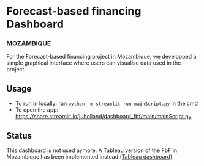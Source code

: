 # Forecast-based financing Dashboard
### MOZAMBIQUE

For the Forecast-based financing project in Mozambique, we developped a simple graphical interface where users can visualise data used in the project.

## Usage

 - To run in locally: run `python -m streamlit run mainScript.py` in the cmd
 - To open the app:  https://share.streamlit.io/juholland/dashboard_fbf/main/mainScript.py
 
 
## Status

This dashboard is not used aymore. 
A Tableau version of the FbF in Mozambique has been implemented instead ([Tableau dashboard](https://analytics.wfp.org/views/FbFMozambique-Currentseason/Mapadavisogeral?:showAppBanner=false&:origin=viz_share_link&:display_count=n&:showVizHome=n))
